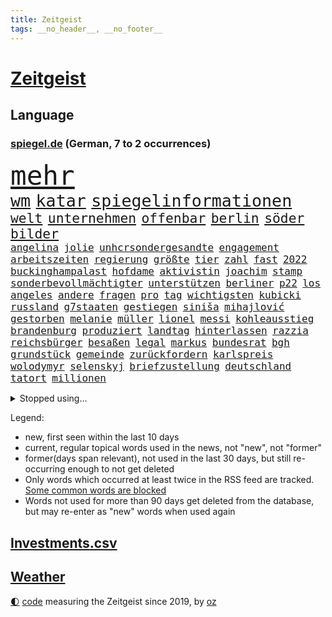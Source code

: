 ```yaml
---
title: Zeitgeist
tags: __no_header__, __no_footer__
---
```


# [Zeitgeist](https://oliz.io/zeitgeist/)

## Language

<h3><a href="https://www.spiegel.de" target="_blank">spiegel.de</a> (German, 7 to 2 occurrences)</h3>
<p style="font-family:monospace">
<span style="font-size:32pt"><a href="news_links.html#mehr" class="current">mehr</a></span>
<br>
<span style="font-size:20pt"><a href="news_links.html#wm" class="current">wm</a></span>
<span style="font-size:20pt"><a href="news_links.html#katar" class="current">katar</a></span>
<span style="font-size:20pt"><a href="news_links.html#spiegelinformationen" class="current">spiegelinformationen</a></span>
<br>
<span style="font-size:16pt"><a href="news_links.html#welt" class="current">welt</a></span>
<span style="font-size:16pt"><a href="news_links.html#unternehmen" class="current">unternehmen</a></span>
<span style="font-size:16pt"><a href="news_links.html#offenbar" class="current">offenbar</a></span>
<span style="font-size:16pt"><a href="news_links.html#berlin" class="current">berlin</a></span>
<span style="font-size:16pt"><a href="news_links.html#söder" class="current">söder</a></span>
<span style="font-size:16pt"><a href="news_links.html#bilder" class="current">bilder</a></span>
<br>
<span style="font-size:12pt"><a href="news_links.html#angelina" class="current">angelina</a></span>
<span style="font-size:12pt"><a href="news_links.html#jolie" class="current">jolie</a></span>
<span style="font-size:12pt"><a href="news_links.html#unhcrsondergesandte" class="new">unhcrsondergesandte</a></span>
<span style="font-size:12pt"><a href="news_links.html#engagement" class="current">engagement</a></span>
<span style="font-size:12pt"><a href="news_links.html#arbeitszeiten" class="new">arbeitszeiten</a></span>
<span style="font-size:12pt"><a href="news_links.html#regierung" class="current">regierung</a></span>
<span style="font-size:12pt"><a href="news_links.html#größte" class="current">größte</a></span>
<span style="font-size:12pt"><a href="news_links.html#tier" class="current">tier</a></span>
<span style="font-size:12pt"><a href="news_links.html#zahl" class="current">zahl</a></span>
<span style="font-size:12pt"><a href="news_links.html#fast" class="current">fast</a></span>
<span style="font-size:12pt"><a href="news_links.html#2022" class="current">2022</a></span>
<span style="font-size:12pt"><a href="news_links.html#buckinghampalast" class="current">buckinghampalast</a></span>
<span style="font-size:12pt"><a href="news_links.html#hofdame" class="current">hofdame</a></span>
<span style="font-size:12pt"><a href="news_links.html#aktivistin" class="current">aktivistin</a></span>
<span style="font-size:12pt"><a href="news_links.html#joachim" class="current">joachim</a></span>
<span style="font-size:12pt"><a href="news_links.html#stamp" class="new">stamp</a></span>
<span style="font-size:12pt"><a href="news_links.html#sonderbevollmächtigter" class="new">sonderbevollmächtigter</a></span>
<span style="font-size:12pt"><a href="news_links.html#unterstützen" class="current">unterstützen</a></span>
<span style="font-size:12pt"><a href="news_links.html#berliner" class="current">berliner</a></span>
<span style="font-size:12pt"><a href="news_links.html#p22" class="new">p22</a></span>
<span style="font-size:12pt"><a href="news_links.html#los" class="current">los</a></span>
<span style="font-size:12pt"><a href="news_links.html#angeles" class="current">angeles</a></span>
<span style="font-size:12pt"><a href="news_links.html#andere" class="current">andere</a></span>
<span style="font-size:12pt"><a href="news_links.html#fragen" class="current">fragen</a></span>
<span style="font-size:12pt"><a href="news_links.html#pro" class="current">pro</a></span>
<span style="font-size:12pt"><a href="news_links.html#tag" class="current">tag</a></span>
<span style="font-size:12pt"><a href="news_links.html#wichtigsten" class="current">wichtigsten</a></span>
<span style="font-size:12pt"><a href="news_links.html#kubicki" class="current">kubicki</a></span>
<span style="font-size:12pt"><a href="news_links.html#russland" class="current">russland</a></span>
<span style="font-size:12pt"><a href="news_links.html#g7staaten" class="current">g7staaten</a></span>
<span style="font-size:12pt"><a href="news_links.html#gestiegen" class="current">gestiegen</a></span>
<span style="font-size:12pt"><a href="news_links.html#siniša" class="new">siniša</a></span>
<span style="font-size:12pt"><a href="news_links.html#mihajlović" class="new">mihajlović</a></span>
<span style="font-size:12pt"><a href="news_links.html#gestorben" class="current">gestorben</a></span>
<span style="font-size:12pt"><a href="news_links.html#melanie" class="current">melanie</a></span>
<span style="font-size:12pt"><a href="news_links.html#müller" class="current">müller</a></span>
<span style="font-size:12pt"><a href="news_links.html#lionel" class="current">lionel</a></span>
<span style="font-size:12pt"><a href="news_links.html#messi" class="current">messi</a></span>
<span style="font-size:12pt"><a href="news_links.html#kohleausstieg" class="current">kohleausstieg</a></span>
<span style="font-size:12pt"><a href="news_links.html#brandenburg" class="current">brandenburg</a></span>
<span style="font-size:12pt"><a href="news_links.html#produziert" class="current">produziert</a></span>
<span style="font-size:12pt"><a href="news_links.html#landtag" class="current">landtag</a></span>
<span style="font-size:12pt"><a href="news_links.html#hinterlassen" class="current">hinterlassen</a></span>
<span style="font-size:12pt"><a href="news_links.html#razzia" class="current">razzia</a></span>
<span style="font-size:12pt"><a href="news_links.html#reichsbürger" class="new">reichsbürger</a></span>
<span style="font-size:12pt"><a href="news_links.html#besaßen" class="new">besaßen</a></span>
<span style="font-size:12pt"><a href="news_links.html#legal" class="current">legal</a></span>
<span style="font-size:12pt"><a href="news_links.html#markus" class="current">markus</a></span>
<span style="font-size:12pt"><a href="news_links.html#bundesrat" class="current">bundesrat</a></span>
<span style="font-size:12pt"><a href="news_links.html#bgh" class="current">bgh</a></span>
<span style="font-size:12pt"><a href="news_links.html#grundstück" class="current">grundstück</a></span>
<span style="font-size:12pt"><a href="news_links.html#gemeinde" class="current">gemeinde</a></span>
<span style="font-size:12pt"><a href="news_links.html#zurückfordern" class="new">zurückfordern</a></span>
<span style="font-size:12pt"><a href="news_links.html#karlspreis" class="new">karlspreis</a></span>
<span style="font-size:12pt"><a href="news_links.html#wolodymyr" class="current">wolodymyr</a></span>
<span style="font-size:12pt"><a href="news_links.html#selenskyj" class="current">selenskyj</a></span>
<span style="font-size:12pt"><a href="news_links.html#briefzustellung" class="new">briefzustellung</a></span>
<span style="font-size:12pt"><a href="news_links.html#deutschland" class="current">deutschland</a></span>
<span style="font-size:12pt"><a href="news_links.html#tatort" class="current">tatort</a></span>
<span style="font-size:12pt"><a href="news_links.html#millionen" class="current">millionen</a></span>
</p>
<details>
<summary>Stopped using...</summary>
<p class="former" style="font-size:12pt">
vergeblich(786) coronazahlen(785) gerüchte(785) her(785) geplante(784) normal(784) verbraucherschützer(784) andrea(783) ausgesprochen(783) einwohner(783) hollywood(783) la(783) liverpool(783) rb(783) terroristen(783) beeinflussen(782) briten(782) isolation(782) verlängern(782) verzweifelt(782) zuversicht(782) arsenal(781) billionen(781) coronakrise(781) führende(781) gutachten(781) hinaus(781) infizierte(781) monatelang(781) neuem(781) rechtsextremen(781) reich(781) drehen(780) elektroauto(780) gewaltige(780) infiziert(780) regel(780) schicksal(780) schwarzen(780) tschechien(780) verwirrung(780) wiederwahl(780) beschluss(779) impfung(779) kontrollieren(779) minderheit(779) plus(779) stefan(779) teslachef(779) zurückgetreten(779) borussia(778) ermordet(778) eugh(778) geholfen(778) generalsekretär(778) gewann(778) lehnen(778) liga(778) längere(778) maß(778) werder(778) bayer(777) hertha(777) kündigte(777) leverkusen(777) michelle(777) rechten(777) rief(777) unterschiedlich(777) weltwirtschaft(777) beraten(776) endgültig(776) meinung(776) rafael(776) sperrt(776) standort(776) befindet(775) fund(775) nordsee(775) passen(775) smartphone(775) unrecht(775) feuerwehrleute(774) gesundheitlichen(774) vermutet(774) vorliegt(774) beleidigt(773) denkt(773) froh(773) rassistische(773) strengere(773) befreit(772) bruder(772) erwartungen(772) heil(772) stellten(772) vergangene(772) warnte(772) bsc(771) dachte(771) erneuten(771) gestrichen(771) spanischen(771) verurteilte(771) abgehört(770) aufstieg(770) kontakte(770) litauen(770) nürnberg(770) umsatz(770) anschläge(769) geschehen(769) springt(769) standen(769) verlauf(769) bande(768) coronabeschränkungen(768) einreise(768) eskaliert(768) kinos(768) nutzte(768) senkt(768) tausenden(768) berater(767) dich(767) milde(767) antisemitismus(766) ausschuss(766) crash(766) digitalen(766) sendet(766) triumph(766) vorsprung(766) besuchen(765) verstößt(765) hubertus(764) zurückgegangen(764) 45(763) 600(763) aufgegeben(763) autoindustrie(763) staffel(763) zwischenzeitlich(763) königin(762) stieg(762) aufhalten(761) konsum(761) abgelehnt(760) gewahrsam(760) gewinn(759) kate(759) ostsee(759) spitzenreiter(758) fürth(757) beitrag(756) samstagmorgen(756) steffen(756) aussehen(755) gemeinsames(755) konkrete(755) mecklenburgvorpommern(755) provokation(755) trauert(755) halbe(754) unterschrieben(754) le(753) leider(753) schrecken(753) begrüßt(751) vorgelegt(751) bestmarke(750) mitarbeiterin(750) sichert(749) spannend(747) bangen(744) schwung(744) abhängig(743) dutzend(742) einblick(742) munition(741) katharina(736) normalerweise(733) grüner(731) einblicke(729) konzert(726) rache(723) eingeräumt(722) vereins(721) darmstadt(715) marine(711) cdu/csu(710) ausweg(709) rückte(709) dankt(698) rekorde(695) lieferketten(687) glasgow(670) gemüse(662) extremwetter(659) karriereende(654) vormarsch(654) kleinstadt(642) wolken(640) direkten(637) elfjährigen(614) belgische(600) abgestürzt(599) blut(595) joseph(590) höchster(588) besonderes(555) waldbrände(555) 25jährige(550) genossen(548) videoaufnahmen(543) open(537) kolumbien(533) tricks(530) benzinpreise(529) seither(522) staatschefs(522) stehe(519) schrumpft(508) rechtens(500) oberbayern(489) bezieht(488) dominieren(485) ermordung(485) immobilienmarkt(479) topmanager(479) nicole(475) atomwaffen(473) schuhe(472) jahrzehnt(466) rätselhafte(466) plante(464) wahrscheinlicher(458) dax(457) tabellenführer(456) inneren(451) zorn(451) liebsten(449) bedürftige(447) award(445) bestätigte(443) jonas(442) world(442) eindeutig(441) telefoniert(440) wittert(440) irritiert(438) werner(437) gesetzesänderung(436) absicht(431) nfl(431) dringen(430) anheben(428) worum(427) wertet(425) betreten(422) beschlagnahmen(421) großbank(420) basketballstar(418) 15000(417) inhaftierte(415) wesen(414) verschlechtert(413) erneutes(412) vorsitz(410) stern(409) berufen(408) hitzewellen(408) morde(407) siebten(406) spiegelrecherchen(403) erschlagen(399) studenten(396) verläuft(393) verbraucherpreise(392) finanzspritze(389) aaron(386) baldwin(386) bremens(385) bekannteste(383) fotografin(380) frisst(380) fahndet(379) bescheid(377) wahr(374) zehnjähriger(368) vietnam(362) zufall(361) sank(359) dürr(357) kanal(356) explodieren(353) falsches(351) verteuert(350) 87(348) öffentlichrechtlichen(347) arbeitsminister(343) einzig(343) oligarchen(342) ezb(340) erschwert(339) nadal(338) oscars(333) erkrankungen(332) kehrtwende(331) langjährigen(331) influencerin(330) getreten(328) ben(327) weltbekannt(327) landsmann(322) elite(321) desto(319) einstellung(318) verkünden(318) nutzten(314) bonn(313) krebs(313) konkurrent(312) euch(310) albert(306) versus(304) fake(303) luftfahrt(298) positiven(298) einheiten(295) klingen(295) 62(294) kernkraftwerke(294) monster(293) versteckte(293) konsumenten(291) küsten(289) brüder(287) hinweg(287) iga(286) świątek(286) homosexualität(285) marc(283) zivilen(282) 98(280) hausdurchsuchung(276) spiegeltitelstory(275) fern(274) gründlich(274) kelly(274) vorab(271) belohnt(270) inakzeptabel(270) barack(269) abbau(267) dieter(265) fritz(264) ausstattung(263) stopfen(262) ausweitung(261) unmittelbar(261) eingetroffen(259) bulli(258) speicher(257) exfreundin(256) landung(255) schmerzen(254) messerangriff(252) relativ(252) tennisturnier(249) unabhängig(247) kehren(246) menschenmenge(246) wäldern(246) zeugin(246) flüchten(245) sozial(245) verbotene(245) zugegeben(245) absichtlich(243) tenniskarriere(243) prominenter(242) institutionen(241) staub(241) irina(240) dilemma(239) einrichtung(239) spekulationen(239) villen(239) mysteriöse(238) windkraft(238) fair(237) flüssiggas(237) zwangsarbeit(236) indem(234) formel1rennen(233) ausfall(231) wall(229) drohe(227) konkret(227) meeresspiegel(227) hängengeblieben(226) germania(224) geöffnet(224) sandhausen(223) anschuldigungen(222) pausieren(222) antisemitische(220) lukas(220) vortag(219) klopp(216) ferien(215) abtreibungsrecht(213) angelique(211) kerber(211) konsequenz(211) versöhnung(211) franken(209) erfuhr(206) verspätung(205) boomt(204) set(204) existenz(203) isar(203) aufeinander(202) discounter(201) alec(200) schrecklich(200) exregierungschef(199) falscher(199) privatleute(199) handele(198) verbliebene(197) rügen(195) absteiger(194) appellieren(194) abholzung(193) 14jährigen(192) eingesperrt(192) prüfer(192) ancelotti(191) carlo(191) zeremonie(189) akleh(188) ausgebaut(188) shireen(187) tiefsten(187) hing(186) homosexuelle(183) krimi(183) profitierten(183) außergewöhnlichen(182) eingedämmt(182) sportlich(182) potenzial(181) tankstelle(181) emmerich(179) kandidat(179) paderborn(178) pakt(178) iris(177) provider(177) styles(177) zusammengekommen(177) rechtlich(176) pennsylvania(175) 54(174) geradezu(174) straßenverkehr(174) republikanischer(173) umwelthilfe(173) verbrennungsmotor(173) wirtschaftskrieg(173) erstickte(172) kulturelle(171) riefen(170) ausgesucht(168) gesundheitswesen(168) lächeln(168) senator(168) exfreund(167) lenkt(167) dfbfrauen(166) dialog(166) gegnerin(165) jährlichen(165) wohnmobil(165) südlich(164) abouchaker(163) furore(163) gelöscht(163) osnabrück(163) schwersten(163) heiklen(161) madrids(161) gamechanger(160) gestand(160) harvey(160) maschine(160) missbrauchsvorwürfe(160) wiederbelebung(160) valley(159) 97(158) frisur(158) darja(157) löcher(157) tirol(157) fahrgäste(156) finanzen(156) teleskop(156) tennissuperstar(156) panama(155) campus(154) fehlstart(154) klarheit(154) verkündung(154) flugsicherung(153) großartige(153) obendrein(153) pitt(153) sara(153) ansage(152) gouverneurin(152) schrumpfen(152) verbraucherzentrale(152) image(151) schulschließungen(151) timo(151) großeltern(150) krankenversicherung(150) verstoßen(150) beleidigung(149) feldjäger(149) bundes(148) isabel(148) wanderer(147) gleichauf(146) verbraucherzentralen(146) beschränkt(145) zoff(145) diplomatisches(144) sparsame(144) atomkraftwerke(143) dramatische(143) fragwürdig(143) orientieren(143) total(143) anstehende(142) einbringen(142) würdigen(142) bay(141) heißer(141) pochen(141) rechtsruck(141) strategien(141) tampa(141) plakat(140) regionale(140) weiterbetrieb(140) bemühungen(138) festgefahren(138) berüchtigte(137) laufe(137) major(137) rätselhaft(137) verletzen(137) agenda(136) armani(136) biologe(136) klimaschützer(136) schwächelt(136) 30jähriger(134) aljazeerajournalistin(134) eukommissar(134) teuersten(134) anreiz(133) tennisspielerinnen(132) autokrat(131) negative(131) umweltschützer(131) horst(130) festkleben(129) fpö(129) kampfansage(129) saisons(129) umgesetzt(129) eingebracht(128) menschenrechtsorganisationen(128) träume(128) ernannte(127) nördlich(127) vergebung(127) zuschlag(127) agierte(126) schönheitsideale(126) skifahrer(126) weltbevölkerung(126) kostspielig(125) linien(125) gegriffen(124) laute(124) newsom(124) on(124) schläge(124) 82(123) gefangener(122) joint(122) scheiden(122) unterkünfte(122) verwarnt(122) franke(121) original(121) 8000(120) aufbau(120) wagnersöldner(120) prekären(119) kochinstituts(118) positioniert(118) geknackt(117) raisi(117) psychischen(116) schlimmeres(116) aufrechterhalten(115) gashändler(115) hakenkreuze(115) katastrophen(114) kulturen(114) neuerungen(114) rekruten(114) jahn(113) übergibt(113) düsteren(112) konrad(112) stichelt(112) zweitgrößte(112) berechtigten(111) heidenheim(111) wohngeldreform(111) schreitet(110) seltener(110) garcia(109) pleiten(108) ratlos(108) schlechteste(108) aneignung(107) visum(107) befreite(106) brennstoff(106) haut(106) hände(106) plagen(106) gastarbeiter(105) indirekt(105) lokal(105) nahles(105) schwiegereltern(105) umweltaktivisten(105) vizekanzler(105) sperren(104) stärkung(104) amerikanischer(103) einsätzen(103) glätten(103) uswahlen(102) überfallen(102) websites(101) alliierten(100) kindergeld(100) europameisterschaft(99) films(99) präsidentenberater(99) 29jähriger(98) marken(98) treffern(98) 19jährigen(97) aufzeigen(97) elefanten(97) mutmaßlichem(97) ramona(96) emsland(95) menschheit(95) gedenkveranstaltung(94) meiler(94) selbstzweifel(94) vernichtend(94) gehackt(93) kenne(92) lasch(92) buchstäblich(91) edition(91) hits(91) linienbus(91) omar(91) reiten(91) stellungnahme(91) strenger(91) 1300(90) bauch(90) brentford(90) erforscht(90) gendern(90) geschäftspraktiken(90) herzustellen(90) patrouillieren(90) postfaschistin(90) sportlicher(90) willie(90) auszählung(89) bestseller(89) distanzieren(89) gefährdung(89) liebstes(89) princess(89) zunge(89) coronagesetze(88) gewaschen(88) heilung(88) kreuzfeuer(88) missverständnis(88) unzählige(88) vertretbar(88) ägyptischer(88) ausgezählt(87) erbkrankheit(87) gewähren(87) hindert(87) klettert(87) mittelrhein(87) rekordzahl(87) abeba(86) addis(86) aufsicht(86) erpressung(86) jüngst(86) paxlovid(86) risikofaktor(86) tabellenführung(86) verschwundene(86) ersteigert(85) k(85) kondome(85) missbrauchsuntersuchung(85) piste(85) schwangeren(85) schwört(85) skifahren(85) strafbar(85) suggerierte(85) torwartfehler(85) 4500(84) herausforderer(84) shield(84) verfallen(84) antónio(83) echt(83) jewgenij(83) krisenmodus(83) link(83) paradies(83) simulation(83) verwandt(83) beauftragte(82) football(82) teuerste(82) a7(81) routinierter(81) südostasien(81) unfair(81) bunker(80) fraktionsvize(80) radfahrerin(80) skigebiete(80) verbrachte(80) abgekommen(79) bedeutete(79) geschwindigkeitsbegrenzung(79) symbolen(79) umweg(79) hurrikan(78) mädchens(78) pilz(78) profisport(78) ranking(78) schließung(78) strategen(78) 2003(77) crystal(77) engen(77) fixiert(77) gesteigert(77) lenkrad(77) master(77) meth(77) philips(77) tefal(77) zurückgeht(77) bauhaus(76) abnehmer(75) atomausstieg(75) energiepolitik(75) fantasie(75) millionenmetropole(75) petković(75) tragische(75) walk(75) wiederherzustellen(75) bewusstlos(74) elften(74) fallende(74) industrieländer(74) täuschte(74) berühmtem(73) catherine(73) ftc(73) geburtenrate(73) geldtransfers(73) instagrampost(73) lasst(73) prominenteste(73) tonne(73) energiefirma(72) flusses(72) flüchtlingsunterkunft(72) klinger(72) köhler(72) remo(72) schoigu(72) terrorverdacht(72) bewertungen(71) indianapolis(71) krankenkasse(71) wintershall(71) zinserhöhung(71) emissionen(70) erledigt(70) laufende(70) leck(70) mitspracherecht(70) sogenanntes(70) verbleib(70) vormachen(70) windrädern(70) mondrakete(69) trolle(69) winzer(69) ableger(68) ehre(68) fa(68) lebron(68) verspekuliert(68) zähne(68) ausgenutzt(67) brady(67) footballteams(67) glaubwürdig(67) greta(67) leslie(67) buccaneers(66) isaac(66) neckarwestheim(66) unternehmensberatung(66) auftritts(65) bulgarien(65) erfolgen(65) seenotrettung(65) sensible(65) wendepunkt(65) atomverhandlungen(64) kanzelt(64) schottische(64) schwächt(64) störte(64) teilnehmern(64) fußballnationalspieler(63) modernes(63) national(63) offerte(63) schief(63) sicherten(63) vereine(63) auskommen(62) caroline(62) medizinischen(62) treibhausgase(62) werkstatt(62) fernwärme(61) gerichtet(61) monatlich(61) phoenix(61) neunjähriger(60) touren(60) versammelten(60) energierechnung(59) fünfkampf(59) hindernisparcours(59) winkeln(59) beifahrerin(58) bündchen(58) elfjähriges(58) gisele(58) sarovic(58) saúl(58) beihilfe(57) bkafahnder(57) gebremst(57) lahmzulegen(57) lied(57) silicon(57) sträubt(57) wirtschaftsweisen(57) zeilen(57) 1971(56) anschuldigung(56) nowak(56) schutzmacht(56) abo(55) gestimmt(55) heutzutage(55) simulator(55) besetzter(54) immunsystem(54) rausschmiss(54) schreibkraft(54) usgeschichte(54) buhlen(53) dickes(53) fpöchef(53) geldpolitik(53) hall(53) philippinische(53) wählt(53) bestrafung(52) eingezogen(52) fiona(52) mobilmachung(52) inhaber(51) zweifeln(51) erpresst(50) kriegswochen(50) kurdische(50) marquardt(50) spektakuläres(50) usbehörde(50) doris(49) gerutscht(49) hühnchen(49) organisieren(49) postet(49) schiffsverkehr(49) schröderköpf(49) starttermin(49) steven(49) wehrressort(49) äußerster(49) alischer(48) ardserie(48) bombendrohung(48) bully(48) bundesagentur(48) free(48) gerard(48) herbig(48) kalkuliert(48) krediten(48) männliche(48) nebel(48) piqué(48) usmanow(48) wirbelsturm(48) ansteht(47) future(47) knappe(47) kommando(47) langes(47) unbemannten(47) vertrauliches(47) 787(46) bischofskonferenz(46) boots(46) fakeaccounts(46) fälschungen(46) kriegsdienst(46) kurt(46) leitindex(46) marlene(46) putinvertrauten(46) vader(46) anschluss(45) eckte(45) großunternehmen(45) grundschulkinder(45) margrethe(45) popstars(45) absehbar(44) gefangenen(44) hummels(44) instanz(44) venture(44) weltklimagipfel(44) außergewöhnlicher(43) datenanalyse(43) historischem(43) lebenszufriedenheit(43) thesen(43) vorlagen(43) wohlbefinden(43) abgewählt(42) continental(42) flugzeugabsturz(42) imperium(42) jewgeni(42) menschenrechtsaktivistin(42) prigoschin(42) sofia(42) bürgerlichen(41) eröffnete(41) feindbild(41) herstellern(41) kostenpunkt(41) liebling(41) pen(41) people(41) akteure(40) bruce(40) coronaisolationspflicht(40) dreiste(40) entladen(40) jom(40) kippur(40) parkett(40) spitzname(40) wmchancen(40) überfahren(40) bildende(39) dramatisches(39) geopfert(39) ohio(39) podolski(39) schaute(39) unverständnis(39) vogelschlag(39) beugen(38) bläst(38) geschick(38) halyna(38) hutchins(38) kamerafrau(38) klamotten(38) rust(38) befassen(37) bulgarischen(37) hadid(37) joko(37) schlichtes(37) weltordnung(37) widodo(37) wmkader(37) entfesselten(36) rallye(36) thunberg(36) torte(36) usmidterms(36) betriebs(35) demonstrantinnen(35) orf(35) regierungsmitglied(35) zucker(35) abkommens(34) binance(34) eroberte(34) jamila(34) kinofilm(34) kongresswahlen(34) mitnehmen(34) pierre(34) planung(34) systems(34) verteidigungsexpertin(34) videoanalyse(34) externen(33) gigi(33) nachkommen(33) podcasts(33) rimini(33) spdminister(33) ungeborenes(33) vergehen(33) auslieferte(32) bahngleisen(32) baseball(32) gerichts(32) homerun(32) topspieler(32) bekenntnis(31) geopolitischen(31) serviert(31) spannende(31) zugewinne(31) akwstreit(30) hingewiesen(30) kommandeur(30) missbrauchen(30) tottenham(30) verehrt(30) baustellen(29) robuster(29) scharfmacher(29) captain(28) erarbeitet(28) gipfeln(28) personennahverkehr(28) programme(28) schuldet(28) sister(28) ärmere(28) camp(27) dream(27) freitagnachmittag(27) geopolitische(27) heilbronner(27) spiegelredaktion(27) sprühen(27) ubs(27) usstaaten(27) forschungseinrichtungen(26) mach(26) sauer(26) series(26) stütze(26) kimmel(25) mysterium(25) siebzigerjahre(25) wurzeln(25) autozulieferer(24) energiepreisbremsen(24) mund(24) obst(24) startschuss(24) vergessene(24) atomfrage(23) hunt(23) jeremy(23) machtwort(23) mediengruppe(23) midtermwahlen(23) mitschuld(23) sauerland(23) vortrag(23) abgestürzten(22) abschlussbericht(22) ceo(22) euphorischen(22) tabellenletzten(22) verbrechens(22) wiederentdeckt(22) co₂preis(21) grippewelle(21) klopps(21) mächte(21) schlüpft(21) wochenbeginn(21) dietrich(20) geleakt(20) high(20) kostenloses(20) lügt(20) mateschitz(20) zeitnah(20) zentraler(20) egoismus(19) reinhard(19) sitze(19) trügerisch(19) werning(19) applegate(18) arbeite(18) befreiungsschlag(18) cheftrainer(18) coronaverlauf(18) eskortiert(18) familienalltag(18) kleinstunternehmen(18) nette(18) novum(18) spalten(18) umstellen(18) rechtspopulistische(17) bedienen(16) streitbar(16) sünden(16) teig(16) verunstaltet(16) alive(15) dittrich(15) greenwashing(15) indonesiens(15) missbrauchsopfer(15) olli(15) ruht(15) stünden(15) süßen(15) abteilungsleiter(14) jubelnden(14) kindergärten(14) aufgeschoben(13) chiphersteller(13) elmos(13) falschnachrichten(13) frühstück(13) kitaschließungen(13) urlaubs(13) wmform(13) zögerlich(13) dissidenten(12) durchbrach(12) gassen(12) meidet(12) parteigrenzen(12) schlucken(12) 500000(11) befürchtungen(11) faire(11) geblickt(11) klimaproteste(11) nachhaltiges(11) ordnete(11) schmutzigen(11) sms(11) spiegelabonnenten(11) unklimakonferenz(11) warnstreiks(11)
</p>
</details>
<p>Legend:
<ul>
<li><span class="new">new</span>, first seen within the last 10 days</li>
<li><span class="current">current</span>, regular topical words used in the news, not "new", not "former"</li>
<li><span class="former">former(days span relevant)</span>, not used in the last 30 days, but still re-occurring enough to not get deleted</li>
<li>Only words which occurred at least twice in the RSS feed are tracked. <a href="language/filters.py">Some common words are blocked</a></li>
<li>Words not used for more than 90 days get deleted from the database, but may re-enter as "new" words when used again</li>
</ul>
</p>

## [Investments](investments.html)[.csv](investments.csv)

## [Weather](weather.html)

<footer>
<a href="javascript:toggleTheme()" class="nav">🌓</a>
<a href="https://github.com/ooz/zeitgeist">code</a> measuring the Zeitgeist since 2019, by <a href="https://oliz.io">oz</a>
</footer>

